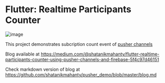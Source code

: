 # Flutter: Realtime Participants Counter

![image](https://user-images.githubusercontent.com/67138059/218479529-a6cb77c9-5e09-474d-8f96-227440afae4a.png)

This project demonstrates subcription count event of [pusher channels](https://pusher.com/docs/channels/)

Blog available at https://medium.com/@shatanikmahanty/flutter-realtime-participants-counter-using-pusher-channels-and-firebase-5f4c97d46151

Check markdown version of blog at https://github.com/shatanikmahanty/pusher_demo/blob/master/blog.md
